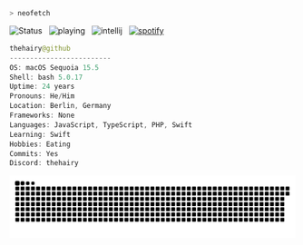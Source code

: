 ```zsh
> neofetch
```
![Status](https://api.statusbadges.me/badge/status/211888560662511617?simple=true&style=for-the-badge) &nbsp; ![playing](https://api.statusbadges.me/badge/playing/211888560662511617?style=for-the-badge) &nbsp; ![intellij](https://api.statusbadges.me/badge/intellij/211888560662511617?style=for-the-badge) &nbsp; [![spotify](https://api.statusbadges.me/badge/spotify/211888560662511617?style=for-the-badge)](https://api.statusbadges.me/openspotify/211888560662511617)

```swift
thehairy@github
-------------------------
OS: macOS Sequoia 15.5
Shell: bash 5.0.17
Uptime: 24 years
Pronouns: He/Him
Location: Berlin, Germany
Frameworks: None
Languages: JavaScript, TypeScript, PHP, Swift
Learning: Swift
Hobbies: Eating
Commits: Yes
Discord: thehairy
```
![Commit Snake Game](https://raw.githubusercontent.com/thehairy/thehairy/output/github-contribution-grid-snake-dark.svg)
